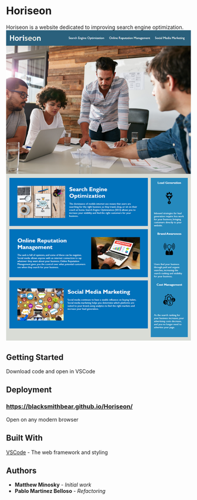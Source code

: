 # Horiseon
Horiseon is a website dedicated to improving search engine optimization. 
![What is this](assets/images/01-html-css-git-homework-demo-1.png)
## Getting Started
Download code and open in VSCode

## Deployment
  ### https://blacksmithbear.github.io/Horiseon/
  Open on any modern browser
  
## Built With
[VSCode](https://code.visualstudio.com/) - The web framework and styling

## Authors
* **Matthew Minosky** - *Initial work* 
* **Pablo Martinez Belloso** - *Refactoring* 
